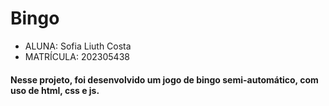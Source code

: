 # Bingo

+ ALUNA: Sofia Liuth Costa
+ MATRÍCULA: 202305438

#### Nesse projeto, foi desenvolvido um jogo de bingo semi-automático, com uso de html, css e js.
